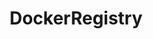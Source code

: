 ---
draft: false
title: DockerRegistry
content:
  id: dockerregistry
  name: DockerRegistry
  website: https://docs.docker.com/registry/
  short_description: Docker Registry is a stateless, highly scalable server side application that stores and lets you distribute Docker images. The Registry is open-source, under the permissive Apache license.
---